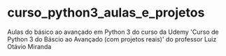 # curso_python3_aulas_e_projetos
 Aulas do básico ao avançado em Python 3 do curso da Udemy
 'Curso de Python 3 do Báscio ao Avançado (com projetos reais)'
 do professor Luiz Otávio Miranda
